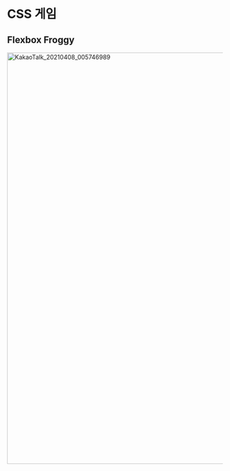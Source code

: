 # CSS 게임
## Flexbox Froggy
<img width="960" alt="KakaoTalk_20210408_005746989" src="https://user-images.githubusercontent.com/80961477/113897174-99f28b80-9805-11eb-9428-ad2d35abc281.png">

